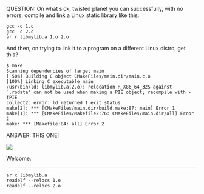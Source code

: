 QUESTION: On what sick, twisted planet you can successfully, with no errors, compile and link a Linux static library like this:

```
gcc -c 1.c
gcc -c 2.c
ar r libmylib.a 1.o 2.o
```

And then, on trying to link it to a program on a different Linux distro, get this?

```
$ make
Scanning dependencies of target main
[ 50%] Building C object CMakeFiles/main.dir/main.c.o
[100%] Linking C executable main
/usr/bin/ld: libmylib.a(2.o): relocation R_X86_64_32S against `.rodata' can not be used when making a PIE object; recompile with -fPIE
collect2: error: ld returned 1 exit status
make[2]: *** [CMakeFiles/main.dir/build.make:87: main] Error 1
make[1]: *** [CMakeFiles/Makefile2:76: CMakeFiles/main.dir/all] Error 2
make: *** [Makefile:84: all] Error 2
```

ANSWER: THIS ONE!

![](https://raw.github.com/procedural/linux_static_library_catastrophe/master/0/0.png)

Welcome.

---

```
ar x libmylib.a
readelf --relocs 1.o
readelf --relocs 2.o
```
